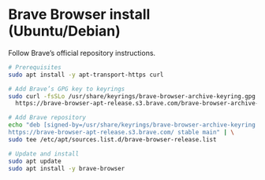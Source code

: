 # Brave Browser install (Ubuntu/Debian)

Follow Brave’s official repository instructions.

```bash
# Prerequisites
sudo apt install -y apt-transport-https curl

# Add Brave’s GPG key to keyrings
sudo curl -fsSLo /usr/share/keyrings/brave-browser-archive-keyring.gpg \
  https://brave-browser-apt-release.s3.brave.com/brave-browser-archive-keyring.gpg

# Add Brave repository
echo "deb [signed-by=/usr/share/keyrings/brave-browser-archive-keyring.gpg arch=amd64] \
https://brave-browser-apt-release.s3.brave.com/ stable main" | \
sudo tee /etc/apt/sources.list.d/brave-browser-release.list

# Update and install
sudo apt update
sudo apt install -y brave-browser
```